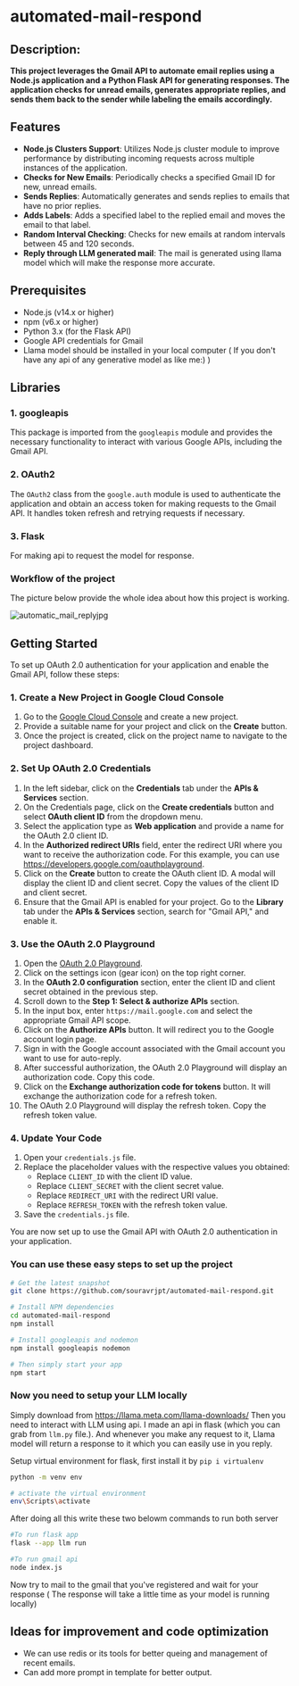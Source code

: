 # automated-mail-respond

## Description:

**This project leverages the Gmail API to automate email replies using a Node.js application and a Python Flask API for generating responses. The application checks for unread emails, generates appropriate replies, and sends them back to the sender while labeling the emails accordingly.**

## Features

- **Node.js Clusters Support**: Utilizes Node.js cluster module to improve performance by distributing incoming requests across multiple instances of the application.
- **Checks for New Emails**: Periodically checks a specified Gmail ID for new, unread emails.
- **Sends Replies**: Automatically generates and sends replies to emails that have no prior replies.
- **Adds Labels**: Adds a specified label to the replied email and moves the email to that label.
- **Random Interval Checking**: Checks for new emails at random intervals between 45 and 120 seconds.
- **Reply through LLM generated mail**: The mail is generated using llama model which will make the response more accurate.

## Prerequisites

- Node.js (v14.x or higher)
- npm (v6.x or higher)
- Python 3.x (for the Flask API)
- Google API credentials for Gmail
- Llama model should be installed in your local computer ( If you don't have any api of any generative model as like me:) )

## Libraries

### 1. googleapis

This package is imported from the `googleapis` module and provides the necessary functionality to interact with various Google APIs, including the Gmail API. 

### 2. OAuth2

The `OAuth2` class from the `google.auth` module is used to authenticate the application and obtain an access token for making requests to the Gmail API. It handles token refresh and retrying requests if necessary.

### 3. Flask

For making api to request the model for response.

### Workflow of the project
The picture below provide the whole idea about how this project is working.

![automatic_mail_replyjpg](https://github.com/souravrjpt/automated-mail-respond/assets/95532791/dbd15954-e699-4621-accb-ba357d46e15f)


## Getting Started

To set up OAuth 2.0 authentication for your application and enable the Gmail API, follow these steps:

### 1. Create a New Project in Google Cloud Console

1. Go to the [Google Cloud Console](https://console.developers.google.com) and create a new project.
2. Provide a suitable name for your project and click on the **Create** button.
3. Once the project is created, click on the project name to navigate to the project dashboard.

### 2. Set Up OAuth 2.0 Credentials

1. In the left sidebar, click on the **Credentials** tab under the **APIs & Services** section.
2. On the Credentials page, click on the **Create credentials** button and select **OAuth client ID** from the dropdown menu.
3. Select the application type as **Web application** and provide a name for the OAuth 2.0 client ID.
4. In the **Authorized redirect URIs** field, enter the redirect URI where you want to receive the authorization code. For this example, you can use https://developers.google.com/oauthplayground.
5. Click on the **Create** button to create the OAuth client ID. A modal will display the client ID and client secret. Copy the values of the client ID and client secret.
6. Ensure that the Gmail API is enabled for your project. Go to the **Library** tab under the **APIs & Services** section, search for "Gmail API," and enable it.

### 3. Use the OAuth 2.0 Playground

1. Open the [OAuth 2.0 Playground](https://developers.google.com/oauthplayground).
2. Click on the settings icon (gear icon) on the top right corner.
3. In the **OAuth 2.0 configuration** section, enter the client ID and client secret obtained in the previous step.
4. Scroll down to the **Step 1: Select & authorize APIs** section.
5. In the input box, enter `https://mail.google.com` and select the appropriate Gmail API scope.
6. Click on the **Authorize APIs** button. It will redirect you to the Google account login page.
7. Sign in with the Google account associated with the Gmail account you want to use for auto-reply.
8. After successful authorization, the OAuth 2.0 Playground will display an authorization code. Copy this code.
9. Click on the **Exchange authorization code for tokens** button. It will exchange the authorization code for a refresh token.
10. The OAuth 2.0 Playground will display the refresh token. Copy the refresh token value.

### 4. Update Your Code

1. Open your `credentials.js` file.
2. Replace the placeholder values with the respective values you obtained:
   - Replace `CLIENT_ID` with the client ID value.
   - Replace `CLIENT_SECRET` with the client secret value.
   - Replace `REDIRECT_URI` with the redirect URI value.
   - Replace `REFRESH_TOKEN` with the refresh token value.
3. Save the `credentials.js` file.

You are now set up to use the Gmail API with OAuth 2.0 authentication in your application.

### You can use these easy steps to set up the project
```bash
# Get the latest snapshot
git clone https://github.com/souravrjpt/automated-mail-respond.git

# Install NPM dependencies
cd automated-mail-respond
npm install

# Install googleapis and nodemon
npm install googleapis nodemon

# Then simply start your app
npm start
```

### Now you need to setup your LLM locally

Simply download from https://llama.meta.com/llama-downloads/ 
Then you need to interact with LLM using api. I made an api in flask (which you can grab from `llm.py` file.). And whenever you make any request to it, Llama model will return a response to it which you can easily use in you reply.

Setup virtual environment for flask, first install it by `pip i virtualenv`

```bash
python -m venv env

# activate the virtual environment
env\Scripts\activate

```

After doing all this write these two belowm commands to run both server

```bash
#To run flask app 
flask --app llm run

#To run gmail api
node index.js
```
Now try to mail to the gmail that you've registered and wait for your response
( The response will take a little time as your model is running locally)

## Ideas for improvement and code optimization
 - We can use redis or its tools for better queing and management of recent emails.
 - Can add more prompt in template for better output.

